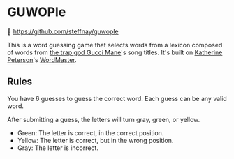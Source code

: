 # GUWOPle

🔗 https://github.com/steffnay/guwople

This is a word guessing game that selects words from a lexicon composed of words from [the trap god Gucci Mane](https://twitter.com/gucci1017)'s song titles. It's built on [Katherine Peterson](https://twitter.com/katherinecodes)'s [WordMaster](https://octokatherine.github.io/word-master).

## Rules

You have 6 guesses to guess the correct word.
Each guess can be any valid word.

After submitting a guess, the letters will turn gray, green, or yellow.

- Green: The letter is correct, in the correct position.
- Yellow: The letter is correct, but in the wrong position.
- Gray: The letter is incorrect.

